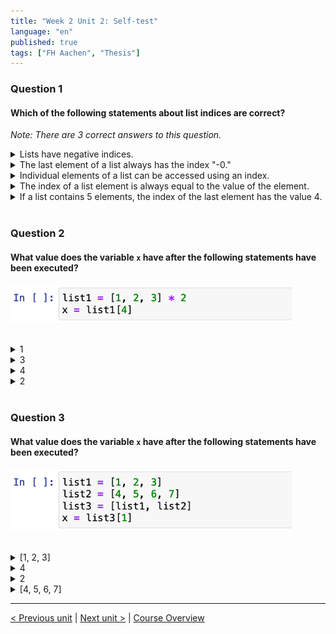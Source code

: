 ```yaml
---
title: "Week 2 Unit 2: Self-test"
language: "en"
published: true
tags: ["FH Aachen", "Thesis"]
---
```


### Question 1

#### Which of the following statements about list indices are correct?

*Note: There are 3 correct answers to this question.*

<details>
	<summary>Lists have negative indices.</summary>
	✅
</details>


<details>
	<summary>The last element of a list always has the index "-0."</summary>
	❌
</details>


<details>
	<summary>Individual elements of a list can be accessed using an index.</summary>
	✅
</details>


<details>
	<summary>The index of a list element is always equal to the value of the element.</summary>
	❌
</details>


<details>
	<summary>If a list contains 5 elements, the index of the last element has the value 4.</summary>
	✅
</details>

<br>

### Question 2

#### What value does the variable ```x``` have after the following statements have been executed?

<img src=imgs/week2_unit2_f2.png width="450"><br><br>

<details>
	<summary>1</summary>
	❌
</details>


<details>
	<summary>3</summary>
	❌
</details>


<details>
	<summary>4</summary>
	❌
</details>


<details>
	<summary>2</summary>
	✅
</details>




<br>

### Question 3

#### What value does the variable ```x``` have after the following statements have been executed?

<img src=imgs/week2_unit2_f3.png width="450"><br><br>

<details>
	<summary>[1, 2, 3]</summary>
	❌
</details>


<details>
	<summary>4</summary>
	❌
</details>


<details>
	<summary>2</summary>
	❌
</details>


<details>
	<summary>[4, 5, 6, 7]</summary>
	✅
</details>

---

[< Previous unit](/teaching/python-mooc/week2_unit2_exercise) | [Next unit >](/teaching/python-mooc/week2_unit2_using_index) |
[Course Overview](/teaching/python-mooc)